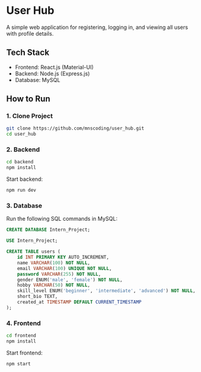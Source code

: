 # User Hub

A simple web application for registering, logging in, and viewing all users with profile details.

## Tech Stack
- Frontend: React.js (Material-UI)  
- Backend: Node.js (Express.js)  
- Database: MySQL  

## How to Run

### 1. Clone Project
```bash
git clone https://github.com/mnscoding/user_hub.git
cd user_hub
````

### 2. Backend

```bash
cd backend
npm install
```

Start backend:

```bash
npm run dev
```

### 3. Database

Run the following SQL commands in MySQL:

```sql
CREATE DATABASE Intern_Project;

USE Intern_Project;

CREATE TABLE users (
    id INT PRIMARY KEY AUTO_INCREMENT,
    name VARCHAR(100) NOT NULL,
    email VARCHAR(100) UNIQUE NOT NULL,
    password VARCHAR(255) NOT NULL,
    gender ENUM('male', 'female') NOT NULL,
    hobby VARCHAR(50) NOT NULL,
    skill_level ENUM('beginner', 'intermediate', 'advanced') NOT NULL,
    short_bio TEXT,
    created_at TIMESTAMP DEFAULT CURRENT_TIMESTAMP
);
```

### 4. Frontend

```bash
cd frontend
npm install
```
Start frontend:

```bash
npm start
```
